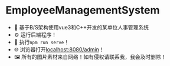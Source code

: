 # EmployeeManagementSystem
- 💼 基于B/S架构使用vue3和C++开发的某单位人事管理系统
- ⚙️ 运行后端程序！
- 🏃 执行`npm run serve`！
- 🌐 浏览器打开[localhost:8080/admin](localhost:8080/admin)！
- 🖼️ 所有的图片素材来自网络！如有侵权请联系我，我会及时删除！
